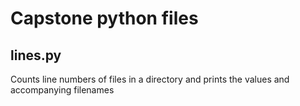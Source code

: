 # Capstone python files

## lines<span>.</span>py

Counts line numbers of files in a directory and prints the values and accompanying filenames